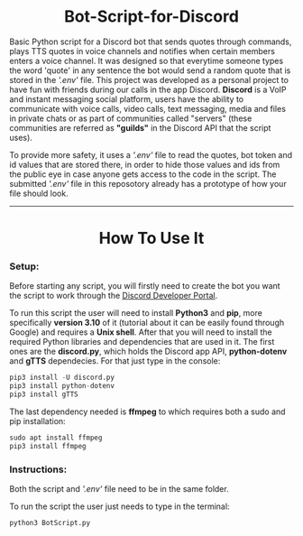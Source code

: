 <h1 align="center">Bot-Script-for-Discord</h1>

Basic Python script for a Discord bot that sends quotes through commands, plays TTS quotes in voice channels and notifies when certain members enters a voice channel.
It was designed so that everytime someone types the word 'quote' in any sentence the bot would send a random quote that is stored in the *'.env'* file. This project
was developed as a personal project to have fun with friends during our calls in the app Discord. **Discord** is a VoIP and instant messaging social platform, users
have the ability to communicate with voice calls, video calls, text messaging, media and files in private chats or as part of communities called "servers" (these
communities are referred as **"guilds"** in the Discord API that the script uses).

To provide more safety, it uses a *'.env'* file to read the quotes, bot token and id values that are stored there, in order to hide those values and ids from the
public eye in case anyone gets access to the code in the script. The submitted *'.env'* file in this reposotory already has a prototype of how your file should look.

-------------------------------

<h1 align="center">How To Use It</h1>

### Setup:


Before starting any script, you will firstly need to create the bot you want the script to work through the [Discord Developer Portal](https://discord.com/developers/applications).

To run this script the user will need to install **Python3** and **pip**, more specifically **version 3.10** of it (tutorial about it can be easily found through
Google) and requires a **Unix shell**. After that you will need to install the required Python libraries and dependencies that are used in it.
The first ones are the **discord.py**, which holds the Discord app API, **python-dotenv** and **gTTS** dependecies. For that just type in the console:

```s
pip3 install -U discord.py
pip3 install python-dotenv
pip3 install gTTS
```

The last dependency needed is **ffmpeg** to which requires both a sudo and pip installation:

```s
sudo apt install ffmpeg
pip3 install ffmpeg
```

### Instructions:

Both the script and *'.env'* file need to be in the same folder.

To run the script the user just needs to type in the terminal:

```s
python3 BotScript.py
```
